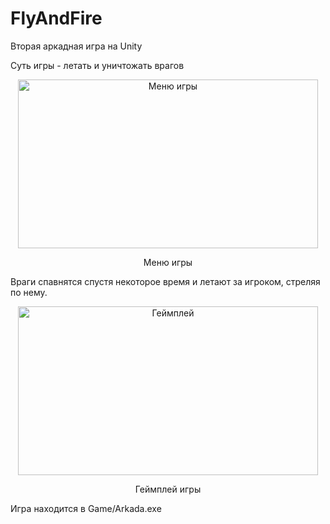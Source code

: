 # FlyAndFire
<p>Вторая аркадная игра на Unity</p>
<p>Суть игры - летать и уничтожать врагов</p>
<p align="center"><img src="https://github.com/BayHock/FlyAndFire/assets/79415305/c3c8d76c-474d-48f7-92c6-8c83379c36f5" alt="Меню игры" width=480 height=270/></p>
<p align="center">Меню игры</p>
<p>Враги спавнятся спустя некоторое время и летают за игроком, стреляя по нему.</p>
<p align="center"><img src="https://github.com/BayHock/FlyAndFire/assets/79415305/85976a92-1976-4d5f-bf39-6f032bdcf26b" alt="Геймплей" width=480 height=270/></p>
<p align="center">Геймплей игры</p>
Игра находится в Game/Arkada.exe

